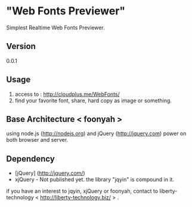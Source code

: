 "Web Fonts Previewer"
=

Simplest Realtime Web Fonts Previewer.

Version
-
0.0.1

Usage
-
1. access to : http://cloudplus.me/WebFonts/
2. find your favorite font, share, hard copy as image or something.

Base Architecture &lt; foonyah &gt;
-
using node.js (http://nodejs.org) and jQuery (http://jquery.com) power on both 
browser and server.

Dependency
-
* [jQuery] (http://jquery.com/)
* xjQuery - Not published yet. the library "jqyin" is compound in it.

if you have an interest to jqyin, xjQuery or foonyah, contact to liberty-technology
 &lt; http://liberty-technology.biz/ &gt; . 
 